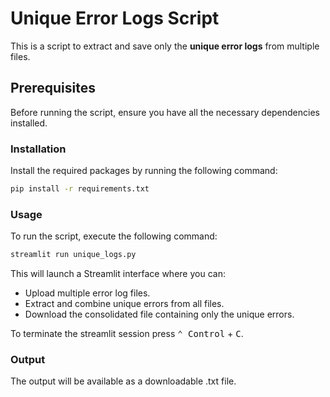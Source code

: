 # Unique Error Logs Script

This is a script to extract and save only the **unique error logs** from multiple files.

## Prerequisites
Before running the script, ensure you have all the necessary dependencies installed.

### Installation
Install the required packages by running the following command:
```bash
pip install -r requirements.txt
```

### Usage
To run the script, execute the following command:
```bash
streamlit run unique_logs.py
```
This will launch a Streamlit interface where you can:

- Upload multiple error log files.
- Extract and combine unique errors from all files.
- Download the consolidated file containing only the unique errors.

To terminate the streamlit session press <kbd>⌃ Control</kbd> + <kbd>C</kbd>.

### Output
The output will be available as a downloadable .txt file.